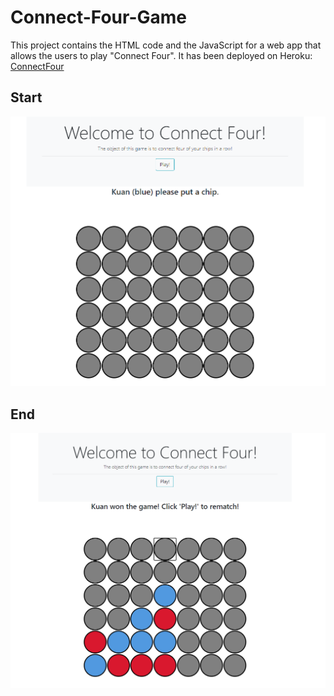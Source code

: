 # Connect-Four-Game
This project contains the HTML code and the JavaScript for a web app that allows the users to play "Connect Four". It has been deployed on Heroku: [ConnectFour](https://kw-connect-four.herokuapp.com/)

## Start
![image](Pic1.PNG)


## End
![image](Pic2.PNG)
